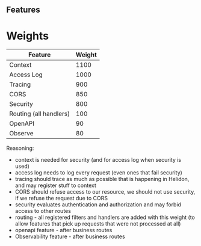 Features
----

# Weights

| Feature                | Weight |
|------------------------|--------|
| Context                | 1100   |
| Access Log             | 1000   |
| Tracing                | 900    |
| CORS                   | 850    |
| Security               | 800    |
| Routing (all handlers) | 100    |
| OpenAPI                | 90     |
| Observe                | 80     |

Reasoning:

- context is needed for security (and for access log when security is used)
- access log needs to log every request (even ones that fail security)
- tracing should trace as much as possible that is happening in Helidon, and may register stuff to context
- CORS should refuse access to our resource, we should not use security, if we refuse the request due to CORS
- security evaluates authentication and authorization and may forbid access to other routes
- routing - all registered filters and handlers are added with this weight (to allow features that pick up requests that were not
  processed at all)
- openapi feature - after business routes
- Observability feature - after business routes